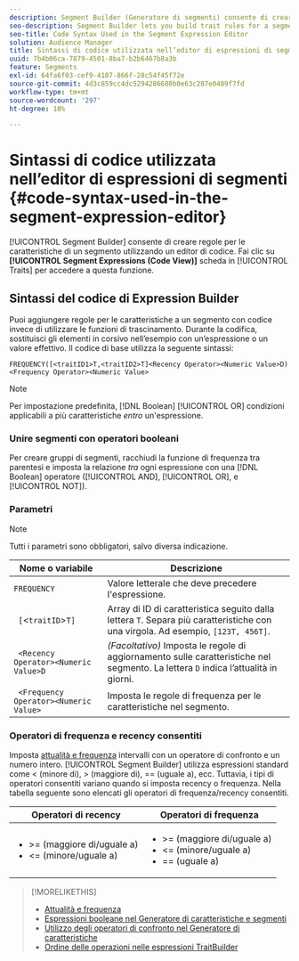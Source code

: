 ```yaml
---
description: Segment Builder (Generatore di segmenti) consente di creare regole di caratteristiche per un segmento utilizzando un editor di codice. Per accedere a questa funzione, fate clic sulla scheda Espressioni segmento (vista Codice) nel pannello Caratteristiche.
seo-description: Segment Builder lets you build trait rules for a segment using a code editor. Click the Segment Expressions (Code View) tab in the Traits panel to access this feature.
seo-title: Code Syntax Used in the Segment Expression Editor
solution: Audience Manager
title: Sintassi di codice utilizzata nell’editor di espressioni di segmenti
uuid: 7b4b06ca-7879-4501-8ba7-b2b6467b8a3b
feature: Segments
exl-id: 64fa6f03-cef9-4187-866f-28c54f45f72e
source-git-commit: 4d3c859cc4dc5294286680b0e63c287e0409f7fd
workflow-type: tm+mt
source-wordcount: '297'
ht-degree: 10%

---
```


# Sintassi di codice utilizzata nell’editor di espressioni di segmenti {#code-syntax-used-in-the-segment-expression-editor}

[!UICONTROL Segment Builder] consente di creare regole per le caratteristiche di un segmento utilizzando un editor di codice. Fai clic su **[!UICONTROL Segment Expressions (Code View)]** scheda in [!UICONTROL Traits] per accedere a questa funzione.

## Sintassi del codice di Expression Builder

Puoi aggiungere regole per le caratteristiche a un segmento con codice invece di utilizzare le funzioni di trascinamento. Durante la codifica, sostituisci gli elementi in corsivo nell’esempio con un’espressione o un valore effettivo. Il codice di base utilizza la seguente sintassi:

```
FREQUENCY([<traitID1>T,<traitID2>T]<Recency Operator><Numeric Value>D)
<Frequency Operator><Numeric Value>
```

>[!NOTE]
>
>Per impostazione predefinita, [!DNL Boolean] [!UICONTROL OR] condizioni applicabili a più caratteristiche *entro* un&#39;espressione.

### Unire segmenti con operatori booleani

Per creare gruppi di segmenti, racchiudi la funzione di frequenza tra parentesi e imposta la relazione *tra* ogni espressione con una [!DNL Boolean] operatore ([!UICONTROL AND], [!UICONTROL OR], e [!UICONTROL NOT]).

### Parametri

>[!NOTE]
>
>Tutti i parametri sono obbligatori, salvo diversa indicazione.

| Nome o variabile | Descrizione |
|---|---|
| `FREQUENCY` | Valore letterale che deve precedere l&#39;espressione. |
| ` [`&lt;`traitID`>`T]` | Array di ID di caratteristica seguito dalla lettera `T`. Separa più caratteristiche con una virgola. Ad esempio, `[123T, 456T]`. |
| ` <Recency Operator><Numeric Value>D` | *(Facoltativo)* Imposta le regole di aggiornamento sulle caratteristiche nel segmento. La lettera `D` indica l’attualità in giorni. |
| ` <Frequency Operator><Numeric Value>` | Imposta le regole di frequenza per le caratteristiche nel segmento. |

### Operatori di frequenza e recency consentiti

Imposta [attualità e frequenza](../../features/segments/recency-and-frequency.md) intervalli con un operatore di confronto e un numero intero. [!UICONTROL Segment Builder] utilizza espressioni standard come &lt; (minore di), > (maggiore di), == (uguale a), ecc. Tuttavia, i tipi di operatori consentiti variano quando si imposta recency o frequenza. Nella tabella seguente sono elencati gli operatori di frequenza/recency consentiti.

<table id="table_2F92617CB472442BA5639E24DB4E43D3"> 
 <thead> 
  <tr> 
   <th colname="col1" class="entry"> Operatori di recency </th> 
   <th colname="col2" class="entry"> Operatori di frequenza </th> 
  </tr> 
 </thead>
 <tbody> 
  <tr> 
   <td colname="col1"> 
    <ul id="ul_66D11A34097648A997BA5C6CCC38503A"> 
     <li id="li_EA0B607E58834E62B427C0B7626C2BD1">&gt;= (maggiore di/uguale a) </li> 
     <li id="li_CFE3D2DBEF424093A0497A70324D5B31">&lt;= (minore/uguale a) </li> 
    </ul> </td> 
   <td colname="col2"> 
    <ul id="ul_A5A38BCD71B844F0B5FB28256069F87E"> 
     <li id="li_EA17C353214E4C2EA2B70169C94A2E53">&gt;= (maggiore di/uguale a) </li> 
     <li id="li_87CE5CCC6B44446BB2FD0AAD47712368">&lt;= (minore/uguale a) </li> 
     <li id="li_7E922AEF3A524E78A18A9F6ECBF7460B">== (uguale a) </li> 
    </ul> </td> 
  </tr> 
 </tbody> 
</table>

>[!MORELIKETHIS]
>
>* [Attualità e frequenza](../../features/segments/recency-and-frequency.md)
>* [Espressioni booleane nel Generatore di caratteristiche e segmenti](../../reference/boolean-expressions-tsb.md)
>* [Utilizzo degli operatori di confronto nel Generatore di caratteristiche](../../features/traits/trait-comparison-operators.md)
>* [Ordine delle operazioni nelle espressioni TraitBuilder](../../features/traits/trait-operator-precedence.md)

